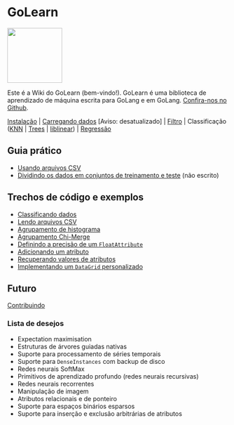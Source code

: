 GoLearn
=======

<img src="http://talks.golang.org/2013/advconc/gopherhat.jpg" width=125><br>

Este é a Wiki do GoLearn (bem-vindo!). GoLearn é uma biblioteca de aprendizado de máquina escrita para GoLang e em GoLang. [Confira-nos no Github](https://github.com/sjwhitworth/golearn).


[Instalação](Installation) |
[Carregando dados](Instances) [Aviso: desatualizado] | 
[Filtro](Filtering) | 
Classificação ([KNN](KNN) | [Trees](Trees) | [liblinear](liblinear)) | [Regressão](Regression) 

## Guia prático
* [Usando arquivos CSV](Parsing-CSV-files)
* [Dividindo os dados em conjuntos de treinamento e teste](TrainTestSplit) (não escrito)

## Trechos de código e exemplos
* [Classificando dados](Instances)
* [Lendo arquivos CSV](Parsing-CSV-files)
* [Agrupamento de histograma](Filtering)
* [Agrupamento Chi-Merge](Filtering)
* [Definindo a precisão de um `FloatAttribute`](FloatAttribute-precision)
* [Adicionando um atributo](Adding-Attributes)
* [Recuperando valores de atributos](Attribute-Specifications)
* [Implementando um `DataGrid` personalizado](Custom-DataGrids)

## Futuro 
[Contribuindo](Contributing)
### Lista de desejos
* Expectation maximisation
* Estruturas de árvores guiadas nativas
* Suporte para processamento de séries temporais
* Suporte para `DenseInstances` com backup de disco
* Redes neurais SoftMax
* Primitivos de aprendizado profundo (redes neurais recursivas)
* Redes neurais recorrentes
* Manipulação de imagem
* Atributos relacionais e de ponteiro
* Suporte para espaços binários esparsos
* Suporte para inserção e exclusão arbitrárias de atributos
